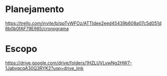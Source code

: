 # Planejamento
https://trello.com/invite/b/ppTyWFOz/ATTIdee2eed45439b608a07c5d051d6b0b0fAF79E985/cronograma
# Escopo
https://drive.google.com/drive/folders/1HZLUVLywNg2HW7-1JabvqcqA30Q3RYK2?usp=drive_link
